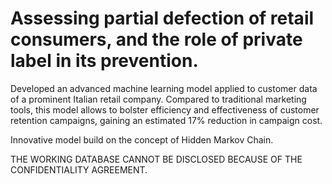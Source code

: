 # Assessing partial defection of retail consumers, and the role of private label in its prevention.
Developed an advanced machine learning model applied to customer data of a prominent Italian retail company. Compared to traditional marketing tools, this model allows to bolster efficiency and effectiveness of customer retention campaigns, gaining an estimated 17% reduction in campaign cost.

Innovative model build on the concept of Hidden Markov Chain.

THE WORKING DATABASE CANNOT BE DISCLOSED BECAUSE OF THE CONFIDENTIALITY AGREEMENT.
